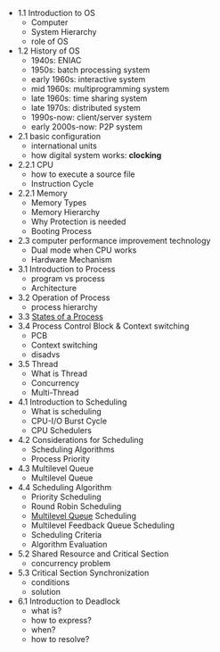 * 1.1 Introduction to OS
	* Computer
	* System Hierarchy
	* role of OS
* 1.2 History of OS
	* 1940s: ENIAC
	* 1950s: batch processing system
	* early 1960s: interactive system
	* mid 1960s: multiprogramming system
	* late 1960s: time sharing system
	* late 1970s: distributed system
	* 1990s-now: client/server system
	* early 2000s-now: P2P system
* 2.1 basic configuration
	* international units
	* how digital system works: **clocking**
* 2.2.1 CPU
	* how to execute a source file
	* Instruction Cycle
* 2.2.1 Memory
	* Memory Types 
	* Memory Hierarchy 
	* Why Protection is needed
	* Booting Process
* 2.3 computer performance improvement technology
	* Dual mode when CPU works
	* Hardware Mechanism
* 3.1 Introduction to Process
	* program vs process
	* Architecture 
* 3.2 Operation of Process
	* process hierarchy
* 3.3 [States of a Process](#queuing-diagram)
* 3.4 Process Control Block & Context switching
	* PCB
	* Context switching
	* disadvs 
* 3.5 Thread
	* What is Thread
	* Concurrency 
	* Multi-Thread
* 4.1 Introduction to Scheduling
	* What is scheduling
	* CPU-I/O Burst Cycle
	* CPU Schedulers
* 4.2 Considerations for Scheduling
	* Scheduling Algorithms
	* Process Priority  
* 4.3 Multilevel Queue
	* Multilevel Queue
* 4.4 Scheduling Algorithm
	* Priority Scheduling
	* Round Robin Scheduling
	* [Multilevel Queue](#Multilevel-Queue) Scheduling
	* Multilevel Feedback Queue Scheduling
	* Scheduling Criteria
	* Algorithm Evaluation
* 5.2 Shared Resource and Critical Section
	* concurrency problem
* 5.3 Critical Section Synchronization
	* conditions
	* solution
* 6.1 Introduction to Deadlock
	* what is?
	* how to express?
	* when?
	* how to resolve?

